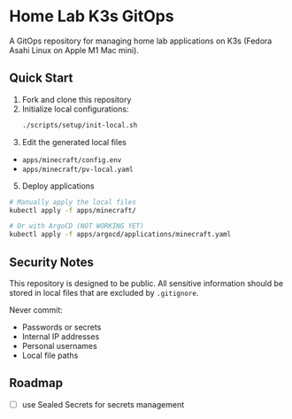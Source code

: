 # Home Lab K3s GitOps

A GitOps repository for managing home lab applications on K3s (Fedora Asahi Linux on Apple M1 Mac mini).

## Quick Start

1. Fork and clone this repository
2. Initialize local configurations:
   ```bash
   ./scripts/setup/init-local.sh
   ```
4. Edit the generated local files
  * `apps/minecraft/config.env`
  * `apps/minecraft/pv-local.yaml`
5. Deploy applications
  ```bash
  # Manually apply the local files
  kubectl apply -f apps/minecraft/

  # Or with ArgoCD (NOT WORKING YET)
  kubectl apply -f apps/argocd/applications/minecraft.yaml
  ```

## Security Notes

This repository is designed to be public. All sensitive information should be stored in local files that are excluded by `.gitignore`.

Never commit:
- Passwords or secrets
- Internal IP addresses
- Personal usernames
- Local file paths

## Roadmap 

- [ ] use Sealed Secrets for secrets management
